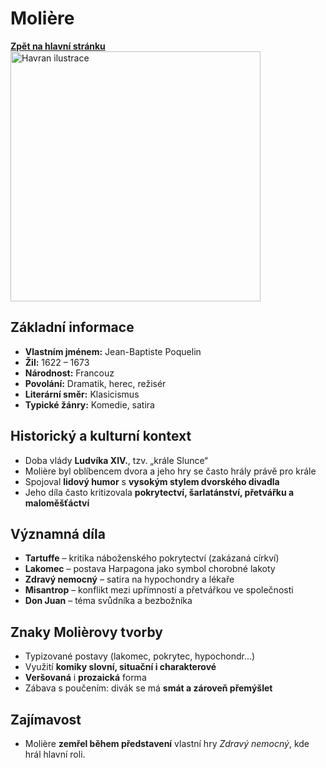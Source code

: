# Molière

[**Zpět na hlavní stránku**](https://github.com/ruzovybanan1254/maturita2025/blob/main/ustni/CJ/README.md)
<img src="https://encrypted-tbn3.gstatic.com/licensed-image?q=tbn:ANd9GcSggfiFfZj8EnYsXuaaiIh-htjvMEi67dkrEAxIArLoKZ9d3IRPPj_PUhjETJXr-C6HkkUfb4cK_zfuclc" alt="Havran ilustrace" width="400"/>

## Základní informace
- **Vlastním jménem:** Jean-Baptiste Poquelin  
- **Žil:** 1622 – 1673  
- **Národnost:** Francouz  
- **Povolání:** Dramatik, herec, režisér  
- **Literární směr:** Klasicismus  
- **Typické žánry:** Komedie, satira

## Historický a kulturní kontext
- Doba vlády **Ludvíka XIV.**, tzv. „krále Slunce“
- Molière byl oblíbencem dvora a jeho hry se často hrály právě pro krále
- Spojoval **lidový humor** s **vysokým stylem dvorského divadla**
- Jeho díla často kritizovala **pokrytectví, šarlatánství, přetvářku a maloměšťáctví**

## Významná díla
- **Tartuffe** – kritika náboženského pokrytectví (zakázaná církví)
- **Lakomec** – postava Harpagona jako symbol chorobné lakoty
- **Zdravý nemocný** – satira na hypochondry a lékaře
- **Misantrop** – konflikt mezi upřímností a přetvářkou ve společnosti
- **Don Juan** – téma svůdníka a bezbožníka

## Znaky Molièrovy tvorby
- Typizované postavy (lakomec, pokrytec, hypochondr…)
- Využití **komiky slovní, situační i charakterové**
- **Veršovaná** i **prozaická** forma
- Zábava s poučením: divák se má **smát a zároveň přemýšlet**

## Zajímavost
- Molière **zemřel během představení** vlastní hry *Zdravý nemocný*, kde hrál hlavní roli.
